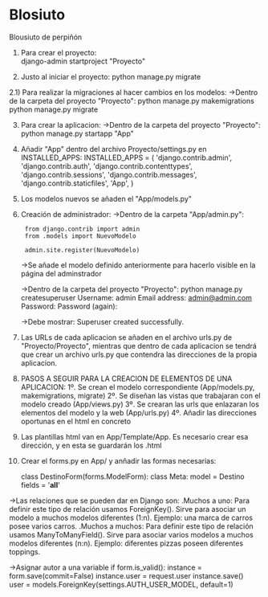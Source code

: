 # Blosiuto
Blousiuto de perpiñón

1) Para crear el proyecto:  
    django-admin startproject "Proyecto"
 
2) Justo al iniciar el proyecto:
    python manage.py migrate
 
2.1) Para realizar la migraciones al hacer cambios en los modelos:
    ->Dentro de la carpeta del proyecto "Proyecto":
        python manage.py makemigrations
        python manage.py migrate
 
3) Para crear la aplicacion:
    ->Dentro de la carpeta del proyecto "Proyecto":
        python manage.py startapp "App"
    
4) Añadir "App" dentro del archivo Proyecto/settings.py en INSTALLED_APPS:
     INSTALLED_APPS = (
        'django.contrib.admin',
        'django.contrib.auth',
        'django.contrib.contenttypes',
        'django.contrib.sessions',
        'django.contrib.messages',
        'django.contrib.staticfiles',
        'App',
    )

5) Los modelos nuevos se añaden el "App/models.py"

6) Creación de administrador:
    ->Dentro de la carpeta "App/admin.py":

        from django.contrib import admin
        from .models import NuevoModelo

        admin.site.register(NuevoModelo)
    
    ->Se añade el modelo definido anteriormente para hacerlo visible en la página del adminstrador
    
    ->Dentro de la carpeta del proyecto "Proyecto":
        python manage.py createsuperuser
        Username: admin
        Email address: admin@admin.com
        Password:
        Password (again):
        
    ->Debe mostrar:
        Superuser created successfully.

7) Las URLs de cada aplicacion se añaden en el archivo urls.py de "Proyecto/Proyecto", mientras que dentro de cada aplicacion
se tendrá que crear un archivo urls.py que contendra las direcciones de la propia aplicacion. 

8) PASOS A SEGUIR PARA LA CREACION DE ELEMENTOS DE UNA APLICACION:
    1º. Se crean el modelo correspondiente (App/models.py, makemigrations, migrate)
    2º. Se diseñan las vistas que trabajaran con el modelo creado (App/views.py)
    3º. Se crearan las urls que enlazaran los elementos del modelo y la web (App/urls.py)
    4º. Añadir las direcciones oportunas en el html en concreto
    
9) Las plantillas html van en App/Template/App. Es necesario crear esa dirección, y en esta se guardarán los .html

10) Crear el forms.py en App/ y anñadir las formas necesarias:

    class DestinoForm(forms.ModelForm):
	class Meta:
		model = Destino
        	fields = '__all__'

->Las relaciones que se pueden dar en Django son:
        .Muchos a uno: Para definir este tipo de relación usamos ForeignKey(). Sirve para asociar un modelo a muchos modelos diferentes (1:n). Ejemplo: una marca de carros posee varios carros.
        .Muchos a muchos: Para definir este tipo de relación usamos ManyToManyField(). Sirve para asociar varios modelos a muchos modelos diferentes (n:n). Ejemplo: diferentes pizzas poseen diferentes toppings.


->Asignar autor a una variable
if form.is_valid():
		instance = form.save(commit=False)
		instance.user = request.user
		instance.save()                        
user = models.ForeignKey(settings.AUTH_USER_MODEL, default=1)
